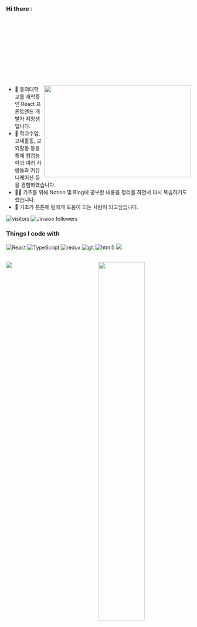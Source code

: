 ### Hi there <a href="jeeenu.notion.site"><img src="https://media.giphy.com/media/hvRJCLFzcasrR4ia7z/giphy.gif" width="5%"></a>
<img align="right" src="https://raw.githubusercontent.com/abhisheknaiidu/abhisheknaiidu/master/code.gif" width="400px" height="250px" />
<ul>
<li>🔭 동의대학교를 재학중인 React 프론트엔드 개발자 지망생입니다.</li>
<li>🧐 학교수업, 교내활동, 교외활동 등을 통해 협업능력과 여러 사람들과 커뮤니케이션 등을 경험하였습니다.</li>
<li>👨‍💻 기초를 위해 Notion 및 Blog에 공부한 내용을 정리를 하면서 다시 복습하기도 했습니다.</li>
<li>💬 기초가 튼튼해 팀에게 도움이 되는 사람이 되고싶습니다.</li>
</ul>
<!-- 여기는 기술 스택 -->
<p>
  <img src="https://visitor-badge.glitch.me/badge?page_id=K-im-jinwoo.K-im-jinwoo" alt="visitors"> 
  <img src="https://img.shields.io/github/followers/K-im-jinwoo?style=social" alt="Jinwoo followers" />
</p>
<h3>Things I code with</h3>
<p>
  <img alt="React" src="https://img.shields.io/badge/-React-45b8d8?style=flat-square&logo=react&logoColor=white" />
  <img alt="TypeScript" src="https://img.shields.io/badge/-TypeScript-007ACC?style=flat-square&logo=typescript&logoColor=white" />
  <img alt="redux" src="https://img.shields.io/badge/-Redux-764ABC?style=flat-square&logo=redux&logoColor=white" />
  <img alt="git" src="https://img.shields.io/badge/-Git-F05032?style=flat-square&logo=git&logoColor=white" />
  <img alt="html5" src="https://img.shields.io/badge/-HTML5-E34F26?style=flat-square&logo=html5&logoColor=white" />
  <img src="https://img.shields.io/badge/-CSS-007ACC?style=flat-square&logo=css&logoColor=white"/>
</p>
<br /> 
<img align="left" src="https://github-readme-stats.vercel.app/api/top-langs/?username=K-im-jinwoo&layout=compact&theme=tokyonight" />
<picture>
  <source media="(prefers-color-scheme: dark)" srcset="https://github-readme-stats-ouuan.vercel.app/api?username=K-im-jinwoo&theme=dark&show_icons=true">
  <img align="right" width="50%" src="https://github-readme-stats-ouuan.vercel.app/api?username=K-im-jinwoo&show_icons=true">
 </picture>




<br/>



  

